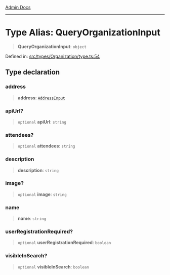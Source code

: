 [Admin Docs](/)

***

# Type Alias: QueryOrganizationInput

> **QueryOrganizationInput**: `object`

Defined in: [src/types/Organization/type.ts:54](https://github.com/PalisadoesFoundation/talawa-admin/blob/main/src/types/Organization/type.ts#L54)

## Type declaration

### address

> **address**: [`AddressInput`](../../../address/type-aliases/AddressInput.md)

### apiUrl?

> `optional` **apiUrl**: `string`

### attendees?

> `optional` **attendees**: `string`

### description

> **description**: `string`

### image?

> `optional` **image**: `string`

### name

> **name**: `string`

### userRegistrationRequired?

> `optional` **userRegistrationRequired**: `boolean`

### visibleInSearch?

> `optional` **visibleInSearch**: `boolean`
